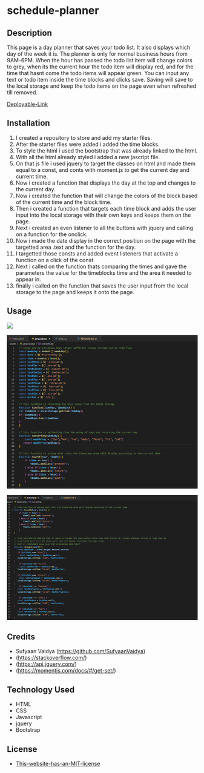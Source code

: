 # schedule-planner

## Description 

This page is a day planner that saves your todo list. It also displays which day of the week it is. The planner is only for normal business hours from 9AM-6PM. When the hour has passed the todo list item will change colors to grey, when its the current hour the todo item will display red, and for the time that hasnt come the todo items will appear green. You can input any text or todo item inside the time blocks and clicks save. Saving will save to the local storage and keep the todo items on the page even when refreshed till removed.


[Deployable-Link](https://sufyaanvaidya.github.io/schedule-planner/)

## Installation

1. I created a repository to store and add my starter files.
2. After the starter files were added i added the time blocks.
3. To style the html i used the bootstrap that was already linked to the html.
4. With all the html already styled i added a new jascript file.
5. On that js file i used jquery to target the classes on html and made them equal to a const, and conts with moment.js to get the current day and current time.
6. Now i created a function that displays the day at the top and changes to the current day.
7. Now i created the function that will change the colors of the block based of the current time and the block time.
8. Then i created a function that targets each time block and adds the user input into the local storage with their own keys and keeps them on the page.
9. Next i created an even listener to all the buttons with jquery and calling on a function for the onclick.
10. Now i made the date display in the correct position on the page with the targetted area .text and the function for the day.
11. I targetted those consts and added event listeners that activate a function on a click of the const
12. Next i called on the function thats comparing the times and gave the parameters the value for the timeblocks time and the area it needed to appear in.
13. finally i called on the function that saves the user input from the local storage to the page and keeps it onto the page.

## Usage 

![](./assets/images/Untitled_%20Jul%201%2C%202022%2012_18%20AM.gif)

![](./assets/images/code1.PNG)

![](./assets/images/code2.PNG)




## Credits

- Sufyaan Vaidya (https://github.com/SufyaanVaidya)
- (https://stackoverflow.com/)
- (https://api.jquery.com/)
- (https://momentjs.com/docs/#/get-set/)




## Technology Used

- HTML
- CSS
- Javascript
- jquery
- Bootstrap

## License

- [This-website-has-an-MIT-license](https://github.com/SufyaanVaidya/schedule-planner/blob/ae55012c2dc10bcc2c58b98efe2a5f18832208ab/LICENSE)